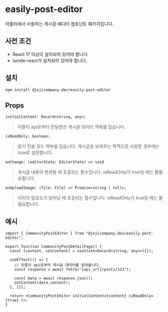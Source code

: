 # easily-post-editor

이즐리에서 사용하는 게시글 에디터 컴포넌트 패키지입니다.

## 사전 조건

- React 17 이상이 설치되어 있어야 합니다.
- lucide-react가 설치되어 있어야 합니다.

## 설치

```bash
npm install @jojicompany-dev/easily-post-editor
```

## Props

```tsx
initialContent: Record<string, any>;
```

> 이즐리 api로부터 전달받은 게시글 데이터 객체를 담습니다.

```tsx
isReadOnly: boolean;
```

> 읽기 전용 모드 여부를 담습니다. 게시글을 보여주는 목적으로 사용할 경우에는 true로 설정합니다.

```tsx
onChange: (editorState: EditorState) => void
```

> 게시글 내용이 변경될 때 호출되는 함수입니다. isReadOnly가 true일 때는 불필요합니다.

```tsx
onUploadImage: (file: File) => Promise<string | null>;
```

> 이미지 업로드가 일어날 때 호출되는 함수입니다. isReadOnly가 true일 때는 불필요합니다.

## 예시

```tsx
import { CommunityPostEditor } from "@jojicompany-dev/easily-post-editor";

export function CommunityPostDetailPage() {
  const [content, setContent] = useState<Record<string, any>>({});

  useEffect(() => {
    // 이즐리 api로부터 게시글 데이터를 받아옵니다.
    const response = await fetch("{api_url}/posts/123");

    const data = await response.json();
    setContent(data.content);
  }, []);

  return <CommunityPostEditor initialContent={content} isReadOnly={true} />;
}
```
